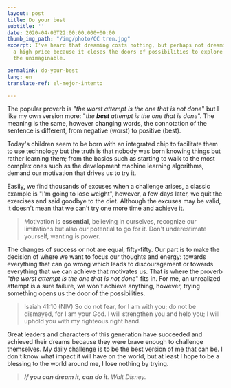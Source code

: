 ```yaml
---
layout: post
title: Do your best
subtitle: ''
date: 2020-04-03T22:00:00.000+00:00
thumb_img_path: "/img/photo/CC tren.jpg"
excerpt: I've heard that dreaming costs nothing, but perhaps not dreaming comes at
  a high price because it closes the doors of possibilities to explore and achieve
  the unimaginable.

permalink: do-your-best
lang: en
translate-ref: el-mejor-intento

---
```

The popular proverb is "_the worst attempt is the one that is not done_" but I like my own version more: "_the **best** attempt is the one that is done_". The meaning is the same, however changing words, the connotation of the sentence is different, from negative (worst) to positive (best).

Today's children seem to be born with an integrated chip to facilitate them to use technology but the truth is that nobody was born knowing things but rather learning them; from the basics such as starting to walk to the most complex ones such as the development machine learning algorithms, demand our motivation that drives us to try it.

Easily, we find thousands of excuses when a challenge arises, a classic example is "I'm going to lose weight", however, a few days later, we quit the exercises and said goodbye to the diet. Although the excuses may be valid, it doesn't mean that we can't try one more time and achieve it.

> Motivation is **essential**, believing in ourselves, recognize our limitations but also our potential to go for it. Don't underestimate yourself, wanting is power.

The changes of success or not are equal, fifty-fifty. Our part is to make the decision of where we want to focus our thoughts and energy: towards everything that can go wrong which leads to discouragement or towards everything that we can achieve that motivates us. That is where the proverb "_the worst attempt is the one that is not done_" fits in. For me, an unrealized attempt is a sure failure, we won't achieve anything, however, trying something opens us the door of the possibilities. 

> Isaiah 41:10 (NIV) So do not fear, for I am with you; do not be dismayed, for I am your God. I will strengthen you and help you; I will uphold you with my righteous right hand.

Great leaders and characters of this generation have succeeded and achieved their dreams because they were brave enough to challenge themselves. My daily challenge is to be the best version of me that can be. I don't know what impact it will have on the world, but at least I hope to be a blessing to the world around me, I lose nothing by trying.

> **_If you can dream it, can do it_**_. Walt Disney._